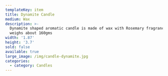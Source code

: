 ```yaml
---
templateKey: item
title: Dynamite Candle
medium: Wax
description: >-
  Dynamite shaped aromatic candle is made of wax with Rosemary fragrance. It
  weighs about 160gms  
width: '1.87'
height: '3.7'
sold: false
available: true
large_image: /img/candle-dynamite.jpg
categories:
  - category: Candles
---
```


